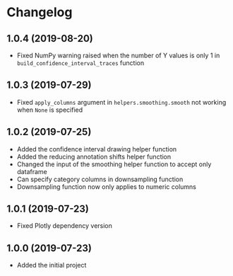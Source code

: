 # Changelog

## 1.0.4 (2019-08-20)

* Fixed NumPy warning raised when the number of Y values is only 1 in `build_confidence_interval_traces` function

## 1.0.3 (2019-07-29)

* Fixed `apply_columns` argument in `helpers.smoothing.smooth` not working when `None` is specified

## 1.0.2 (2019-07-25)

* Added the confidence interval drawing helper function
* Added the reducing annotation shifts helper function
* Changed the input of the smoothing helper function to accept only dataframe
* Can specify category columns in downsampling function
* Downsampling function now only applies to numeric columns

## 1.0.1 (2019-07-23)

* Fixed Plotly dependency version

## 1.0.0 (2019-07-23)

* Added the initial project
